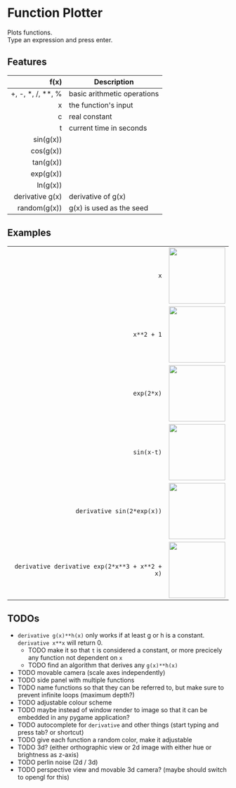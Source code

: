 # Function Plotter

Plots functions.  
Type an expression and press enter.

## Features

| f(x)            | Description              |
| ---------------:| ------------------------ |
| \+, \-, \*, \/, \*\*, \% | basic arithmetic operations |
| x               | the function's input     |
| c               | real constant            |
| t               | current time in seconds  |
| sin(g(x))       |                          |
| cos(g(x))       |                          |
| tan(g(x))       |                          |
| exp(g(x))       |                          |
| ln(g(x))        |                          |
| derivative g(x) | derivative of g(x)       |
| random(g(x))    | g(x) is used as the seed |

## Examples

|                                              |     |
| --------------------------------------------:|:---:|
|                                           `x`| <img src="https://i.imgur.com/Z7kFGZz.png" width="128px" /> |
|                                    `x**2 + 1`| <img src="https://i.imgur.com/HlaQSd7.png" width="128px" /> |
|                                    `exp(2*x)`| <img src="https://i.imgur.com/gB63azZ.png" width="128px" /> |
|                                    `sin(x-t)`| <img src="https://i.imgur.com/ezimZJN.gif" width="128px" /> |
|                    `derivative sin(2*exp(x))`| <img src="https://i.imgur.com/JEB9lWZ.png" width="128px" /> |
|`derivative derivative exp(2*x**3 + x**2 + x)`| <img src="https://i.imgur.com/JEB9lWZ.png" width="128px" /> |

## TODOs

- `derivative g(x)**h(x)` only works if at least g or h is a constant. `derivative x**x` will return 0.
  - TODO make it so that `t` is considered a constant, or more precicely any function not dependent on `x`
  - TODO find an algorithm that derives any `g(x)**h(x)`
- TODO movable camera (scale axes independently)
- TODO side panel with multiple functions
- TODO name functions so that they can be referred to, but make sure to prevent infinite loops (maximum depth?)
- TODO adjustable colour scheme
- TODO maybe instead of window render to image so that it can be embedded in any pygame application?
- TODO autocomplete for `derivative` and other things (start typing and press tab? or shortcut)
- TODO give each function a random color, make it adjustable
- TODO 3d? (either orthographic view or 2d image with either hue or brightness as z-axis)
- TODO perlin noise (2d / 3d)
- TODO perspective view and movable 3d camera? (maybe should switch to opengl for this)
